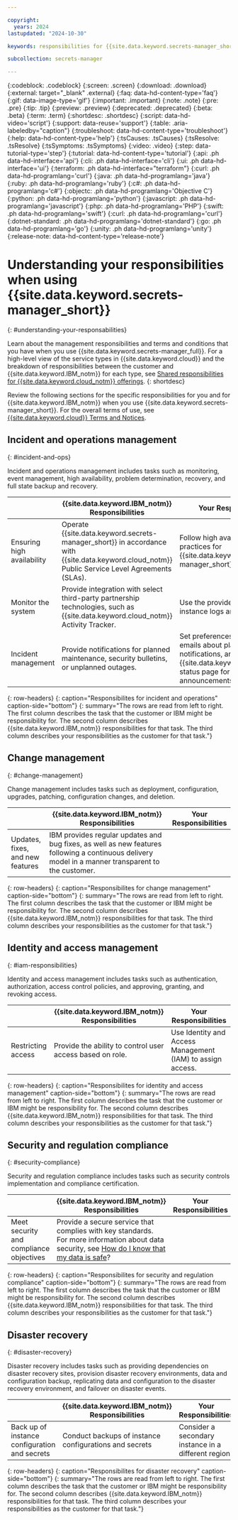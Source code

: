 ```yaml
---

copyright:
  years: 2024
lastupdated: "2024-10-30"

keywords: responsibilities for {{site.data.keyword.secrets-manager_short}}

subcollection: secrets-manager

---
```


{:codeblock: .codeblock}
{:screen: .screen}
{:download: .download}
{:external: target="_blank" .external}
{:faq: data-hd-content-type='faq'}
{:gif: data-image-type='gif'}
{:important: .important}
{:note: .note}
{:pre: .pre}
{:tip: .tip}
{:preview: .preview}
{:deprecated: .deprecated}
{:beta: .beta}
{:term: .term}
{:shortdesc: .shortdesc}
{:script: data-hd-video='script'}
{:support: data-reuse='support'}
{:table: .aria-labeledby="caption"}
{:troubleshoot: data-hd-content-type='troubleshoot'}
{:help: data-hd-content-type='help'}
{:tsCauses: .tsCauses}
{:tsResolve: .tsResolve}
{:tsSymptoms: .tsSymptoms}
{:video: .video}
{:step: data-tutorial-type='step'}
{:tutorial: data-hd-content-type='tutorial'}
{:api: .ph data-hd-interface='api'}
{:cli: .ph data-hd-interface='cli'}
{:ui: .ph data-hd-interface='ui'}
{:terraform: .ph data-hd-interface="terraform"}
{:curl: .ph data-hd-programlang='curl'}
{:java: .ph data-hd-programlang='java'}
{:ruby: .ph data-hd-programlang='ruby'}
{:c#: .ph data-hd-programlang='c#'}
{:objectc: .ph data-hd-programlang='Objective C'}
{:python: .ph data-hd-programlang='python'}
{:javascript: .ph data-hd-programlang='javascript'}
{:php: .ph data-hd-programlang='PHP'}
{:swift: .ph data-hd-programlang='swift'}
{:curl: .ph data-hd-programlang='curl'}
{:dotnet-standard: .ph data-hd-programlang='dotnet-standard'}
{:go: .ph data-hd-programlang='go'}
{:unity: .ph data-hd-programlang='unity'}
{:release-note: data-hd-content-type='release-note'}

# Understanding your responsibilities when using {{site.data.keyword.secrets-manager_short}}
{: #understanding-your-responsabilities}

Learn about the management responsibilities and terms and conditions that you have when you use {{site.data.keyword.secrets-manager_full}}. For a high-level view of the service types in {{site.data.keyword.cloud}} and the breakdown of responsibilities between the customer and {{site.data.keyword.IBM_notm}} for each type, see [Shared responsibilities for {{site.data.keyword.cloud_notm}} offerings](/docs/overview?topic=overview-shared-responsibilities).
{: shortdesc}

Review the following sections for the specific responsibilities for you and for {{site.data.keyword.IBM_notm}} when you use {{site.data.keyword.secrets-manager_short}}. For the overall terms of use, see [{{site.data.keyword.cloud}} Terms and Notices](/docs/overview?topic=overview-terms).




## Incident and operations management
{: #incident-and-ops}

Incident and operations management includes tasks such as monitoring, event management, high availability, problem determination, recovery, and full state backup and recovery.

|  | {{site.data.keyword.IBM_notm}} Responsibilities | Your Responsibilities |
|----------|-----------------------|--------|
| Ensuring high availability | Operate {{site.data.keyword.secrets-manager_short}} in accordance with {{site.data.keyword.cloud_notm}} Public Service Level Agreements (SLAs). | Follow high availability best practices for {{site.data.keyword.secrets-manager_short}} |
| Monitor the system | Provide integration with select third-party partnership technologies, such as {{site.data.keyword.cloud_notm}} Activity Tracker. | Use the provided tools to review instance logs and activities. |
| Incident management | Provide notifications for planned maintenance, security bulletins, or unplanned outages.  | Set preferences to receive emails about platform notifications, and monitor the {{site.data.keyword.cloud_notm}} status page for general announcements. |
{: row-headers}
{: caption="Responsibilites for incident and operations" caption-side="bottom"}
{: summary="The rows are read from left to right. The first column describes the task that the customer or IBM might be responsibility for. The second column describes {{site.data.keyword.IBM_notm}} responsibilities for that task. The third column describes your responsibilities as the customer for that task."}


## Change management
{: #change-management}

Change management includes tasks such as deployment, configuration, upgrades, patching, configuration changes, and deletion.

|      | {{site.data.keyword.IBM_notm}} Responsibilities | Your Responsibilities |
|------|-------------------------------------------------|-----------------------|
| Updates, fixes, and new features | IBM provides regular updates and bug fixes, as well as new features following a continuous delivery model in a manner transparent to the customer. | |
{: row-headers}
{: caption="Responsibilites for change management" caption-side="bottom"}
{: summary="The rows are read from left to right. The first column describes the task that the customer or IBM might be responsibility for. The second column describes {{site.data.keyword.IBM_notm}} responsibilities for that task. The third column describes your responsibilities as the customer for that task."}


## Identity and access management
{: #iam-responsibilities}

Identity and access management includes tasks such as authentication, authorization, access control policies, and approving, granting, and revoking access.

|  | {{site.data.keyword.IBM_notm}} Responsibilities | Your Responsibilities |
|----------|-----------------------|--------|
| Restricting access | Provide the ability to control user access based on role. | Use Identity and Access Management (IAM) to assign access. |
{: row-headers}
{: caption="Responsibilites for identity and access management" caption-side="bottom"}
{: summary="The rows are read from left to right. The first column describes the task that the customer or IBM might be responsibility for. The second column describes {{site.data.keyword.IBM_notm}} responsibilities for that task. The third column describes your responsibilities as the customer for that task."}

## Security and regulation compliance
{: #security-compliance}

Security and regulation compliance includes tasks such as security controls implementation and compliance certification.

|  | {{site.data.keyword.IBM_notm}} Responsibilities | Your Responsibilities |
|----------|-----------------------|--------|
| Meet security and compliance objectives | Provide a secure service that complies with key standards. For more information about data security, see [How do I know that my data is safe](/docs/overview?topic=overview-security)?  | |
{: row-headers}
{: caption="Responsibilites for security and regulation compliance" caption-side="bottom"}
{: summary="The rows are read from left to right. The first column describes the task that the customer or IBM might be responsibility for. The second column describes {{site.data.keyword.IBM_notm}} responsibilities for that task. The third column describes your responsibilities as the customer for that task."}

## Disaster recovery
{: #disaster-recovery}

Disaster recovery includes tasks such as providing dependencies on disaster recovery sites, provision disaster recovery environments, data and configuration backup, replicating data and configuration to the disaster recovery environment, and failover on disaster events.

|  | {{site.data.keyword.IBM_notm}} Responsibilities | Your Responsibilities |
|----------|-----------------------|--------|
| Back up of instance configuration and secrets | Conduct backups of instance configurations and secrets | Consider a secondary instance in a different region.  |
{: row-headers}
{: caption="Responsibilites for disaster recovery" caption-side="bottom"}
{: summary="The rows are read from left to right. The first column describes the task that the customer or IBM might be responsibility for. The second column describes {{site.data.keyword.IBM_notm}} responsibilities for that task. The third column describes your responsibilities as the customer for that task."}
